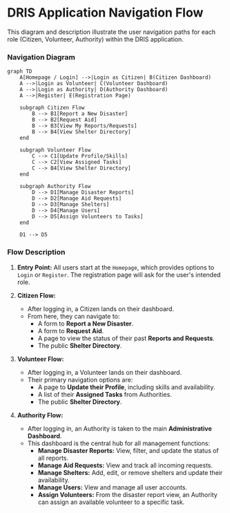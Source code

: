 # DRIS Application Navigation Flow

This diagram and description illustrate the user navigation paths for each role (Citizen, Volunteer, Authority) within the DRIS application.

### Navigation Diagram

```mermaid
graph TD
    A[Homepage / Login] -->|Login as Citizen| B(Citizen Dashboard)
    A -->|Login as Volunteer| C(Volunteer Dashboard)
    A -->|Login as Authority| D(Authority Dashboard)
    A -->|Register| E(Registration Page)

    subgraph Citizen Flow
        B --> B1[Report a New Disaster]
        B --> B2[Request Aid]
        B --> B3[View My Reports/Requests]
        B --> B4[View Shelter Directory]
    end

    subgraph Volunteer Flow
        C --> C1[Update Profile/Skills]
        C --> C2[View Assigned Tasks]
        C --> B4[View Shelter Directory]
    end

    subgraph Authority Flow
        D --> D1[Manage Disaster Reports]
        D --> D2[Manage Aid Requests]
        D --> D3[Manage Shelters]
        D --> D4[Manage Users]
        D --> D5[Assign Volunteers to Tasks]
    end

    D1 --> D5
```

### Flow Description

1.  **Entry Point:** All users start at the `Homepage`, which provides options to `Login` or `Register`. The registration page will ask for the user's intended role.

2.  **Citizen Flow:**
    *   After logging in, a Citizen lands on their dashboard.
    *   From here, they can navigate to:
        *   A form to **Report a New Disaster**.
        *   A form to **Request Aid**.
        *   A page to view the status of their past **Reports and Requests**.
        *   The public **Shelter Directory**.

3.  **Volunteer Flow:**
    *   After logging in, a Volunteer lands on their dashboard.
    *   Their primary navigation options are:
        *   A page to **Update their Profile**, including skills and availability.
        *   A list of their **Assigned Tasks** from Authorities.
        *   The public **Shelter Directory**.

4.  **Authority Flow:**
    *   After logging in, an Authority is taken to the main **Administrative Dashboard**.
    *   This dashboard is the central hub for all management functions:
        *   **Manage Disaster Reports:** View, filter, and update the status of all reports.
        *   **Manage Aid Requests:** View and track all incoming requests.
        *   **Manage Shelters:** Add, edit, or remove shelters and update their availability.
        *   **Manage Users:** View and manage all user accounts.
        *   **Assign Volunteers:** From the disaster report view, an Authority can assign an available volunteer to a specific task.